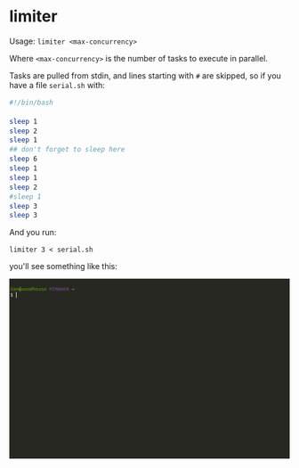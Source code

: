 # limiter

Usage: `limiter <max-concurrency>`

Where `<max-concurrency>` is the number of tasks to execute in parallel.

Tasks are pulled from stdin, and lines starting with `#` are skipped, so if you have a file `serial.sh` with:

```sh
#!/bin/bash

sleep 1
sleep 2
sleep 1
## don't forget to sleep here
sleep 6
sleep 1
sleep 1
sleep 2
#sleep 1
sleep 3
sleep 3
```

And you run:

```text
limiter 3 < serial.sh
```

you'll see something like this:

![limiter console demo](demo.gif)
